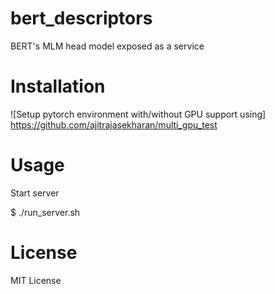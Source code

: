 # bert_descriptors
BERT's MLM head model exposed as a service


# Installation

![Setup pytorch environment with/without GPU support using] https://github.com/ajitrajasekharan/multi_gpu_test


# Usage 

Start server

  $ ./run_server.sh
  
 
 
 # License
 
 MIT License

